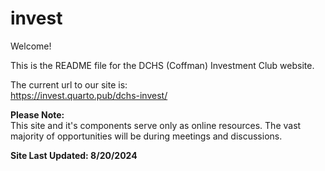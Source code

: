 # invest

Welcome!

This is the README file for the DCHS (Coffman) Investment Club website.

The current url to our site is:  
https://invest.quarto.pub/dchs-invest/

**Please Note:**  
This site and it's components serve only as online resources. The vast majority of  opportunities will be during meetings and discussions.

**Site Last Updated: 8/20/2024**
